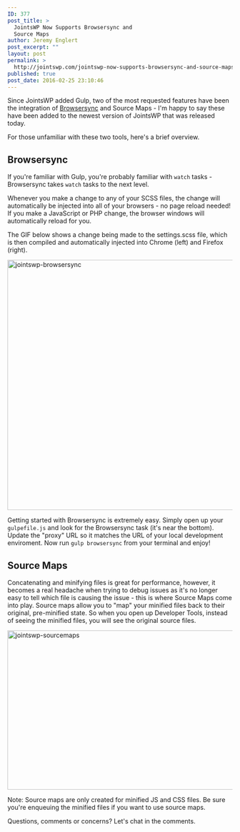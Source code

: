 ```yaml
---
ID: 377
post_title: >
  JointsWP Now Supports Browsersync and
  Source Maps
author: Jeremy Englert
post_excerpt: ""
layout: post
permalink: >
  http://jointswp.com/jointswp-now-supports-browsersync-and-source-maps/
published: true
post_date: 2016-02-25 23:10:46
---
```

Since JointsWP added Gulp, two of the most requested features have been the integration of <a href="https://www.browsersync.io/" target="_blank">Browsersync</a> and Source Maps - I'm happy to say these have been added to the newest version of JointsWP that was released today.

<!--more-->

For those unfamiliar with these two tools, here's a brief overview.
<h2>Browsersync</h2>
If you're familiar with Gulp, you're probably familiar with <code>watch</code> tasks - Browsersync takes <code>watch</code> tasks to the next level.

Whenever you make a change to any of your SCSS files, the change will automatically be injected into all of your browsers - no page reload needed! If you make a JavaScript or PHP change, the browser windows will automatically reload for you.

The GIF below shows a change being made to the settings.scss file, which is then compiled and automatically injected into Chrome (left) and Firefox (right).

<a href="http://jointswp.com/wp-content/uploads/2016/02/jointswp-browsersync.gif" rel="attachment wp-att-379"><img class="aligncenter size-full wp-image-379" src="http://jointswp.com/wp-content/uploads/2016/02/jointswp-browsersync.gif" alt="jointswp-browsersync" width="1658" height="561" /></a>

Getting started with Browsersync is extremely easy. Simply open up your <code>gulpefile.js</code> and look for the Browsersync task (it's near the bottom). Update the "proxy" URL so it matches the URL of your local development enviroment. Now run <code>gulp browsersync</code> from your terminal and enjoy!
<h2>Source Maps</h2>
Concatenating and minifying files is great for performance, however, it becomes a real headache when trying to debug issues as it's no longer easy to tell which file is causing the issue - this is where Source Maps come into play. Source maps allow you to "map" your minified files back to their original, pre-minified state. So when you open up Developer Tools, instead of seeing the minified files, you will see the original source files.

<a href="http://jointswp.com/wp-content/uploads/2016/02/jointswp-sourcemaps.jpg" rel="attachment wp-att-381"><img class="aligncenter size-full wp-image-381" src="http://jointswp.com/wp-content/uploads/2016/02/jointswp-sourcemaps.jpg" alt="jointswp-sourcemaps" width="964" height="357" /></a>

Note: Source maps are only created for minified JS and CSS files. Be sure you're enqueuing the minified files if you want to use source maps.

Questions, comments or concerns? Let's chat in the comments.